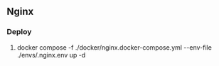 ## Nginx

### Deploy

1. docker compose -f ./docker/nginx.docker-compose.yml --env-file ./envs/.nginx.env up -d